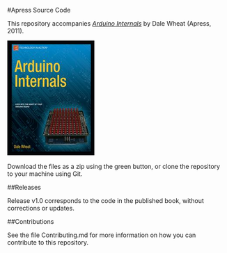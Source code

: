 #Apress Source Code

This repository accompanies [*Arduino Internals*](http://www.apress.com/9781430238829) by Dale Wheat (Apress, 2011).

![Cover image](9781430238829.jpg)

Download the files as a zip using the green button, or clone the repository to your machine using Git.

##Releases

Release v1.0 corresponds to the code in the published book, without corrections or updates.

##Contributions

See the file Contributing.md for more information on how you can contribute to this repository.
